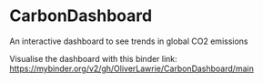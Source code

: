 # CarbonDashboard
An interactive dashboard to see trends in global CO2 emissions

Visualise the dashboard with this binder link: https://mybinder.org/v2/gh/OliverLawrie/CarbonDashboard/main
